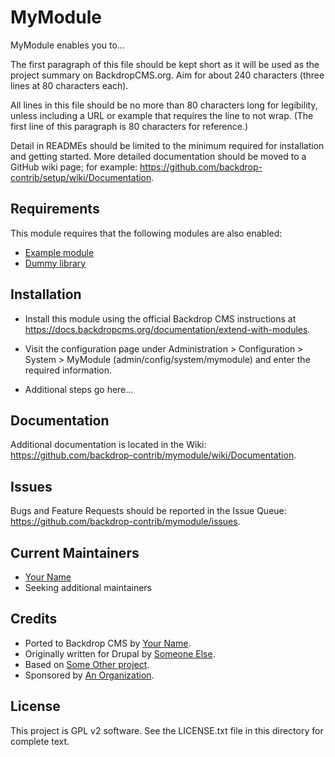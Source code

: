 MyModule
========

MyModule enables you to...

The first paragraph of this file should be kept short as it will be used as the
project summary on BackdropCMS.org. Aim for about 240 characters (three lines at
80 characters each).

All lines in this file should be no more than 80 characters long for legibility,
unless including a URL or example that requires the line to not wrap. (The first
line of this paragraph is 80 characters for reference.)

Detail in READMEs should be limited to the minimum required for installation and
getting started. More detailed documentation should be moved to a GitHub wiki
page; for example: https://github.com/backdrop-contrib/setup/wiki/Documentation.


Requirements
------------

This module requires that the following modules are also enabled:

- [Example module](https://github.com/backdrop-contrib/example_module)
- [Dummy library](https://github.com/backdrop-contrib/dummy_library)


Installation
------------

- Install this module using the official Backdrop CMS instructions at
  https://docs.backdropcms.org/documentation/extend-with-modules.

- Visit the configuration page under Administration > Configuration > System >
  MyModule (admin/config/system/mymodule) and enter the required information.

- Additional steps go here...


Documentation
-------------

Additional documentation is located in the Wiki:
https://github.com/backdrop-contrib/mymodule/wiki/Documentation.


Issues
------

Bugs and Feature Requests should be reported in the Issue Queue:
https://github.com/backdrop-contrib/mymodule/issues.


Current Maintainers
-------------------

- [Your Name](https://github.com/username)
- Seeking additional maintainers


Credits
-------

- Ported to Backdrop CMS by [Your Name](https://github.com/username).
- Originally written for Drupal by [Someone Else](https://github.com/username).
- Based on [Some Other project](https://github.com/example).
- Sponsored by [An Organization](https://example.org).


License
-------

This project is GPL v2 software.
See the LICENSE.txt file in this directory for complete text.
